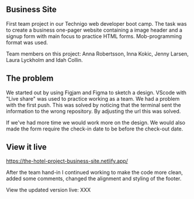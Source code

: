 ## Business Site

First team project in our Technigo web developer boot camp. The task was to create a business one-pager website containing a image header and a signup form with main focus to practice HTML forms. Mob-programming format was used.

Team members on this project: Anna Robertsson, Inna Kokic, Jenny Larsen, Laura Lyckholm and Idah Collin.

## The problem

We started out by using Figjam and Figma to sketch a design. VScode with "Live share" was used to practice working as a team. We had a problem with the first push. This was solved by noticing that the terminal sent the information to the wrong repository. By adjusting the url this was solved.

If we've had more time we would work more on the design. We would also made the form require the check-in date to be before the check-out date.

## View it live

https://the-hotel-project-business-site.netlify.app/

After the team hand-in I continued working to make the code more clean, added some comments, changed the alignment and styling of the footer.

View the updated version live: XXX
